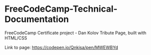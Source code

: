 # FreeCodeCamp-Technical-Documentation

FreeCodeCamp Certificate project - Dan Kolov Tribute Page, built with HTML/CSS

Link to page: https://codepen.io/Qnkisa/pen/MWEWBYd
